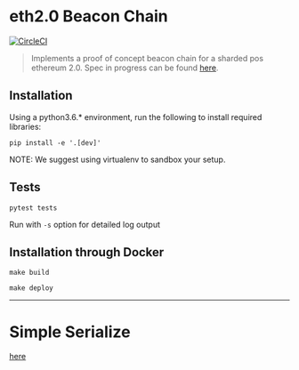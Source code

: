 # eth2.0 Beacon Chain
[![CircleCI](https://circleci.com/gh/ethereum/beacon_chain.svg?style=svg)](https://circleci.com/gh/ethereum/beacon_chain)
> Implements a proof of concept beacon chain for a sharded pos ethereum 2.0. Spec in progress can be found [here](https://github.com/ethereum/eth2.0-specs).

## Installation
Using a python3.6.* environment, run the following to install required libraries:
```
pip install -e '.[dev]'
```

NOTE: We suggest using virtualenv to sandbox your setup.

## Tests
```
pytest tests
```

Run with `-s` option for detailed log output


## Installation through Docker
```
make build

make deploy
```

---

# Simple Serialize
[here](https://github.com/ethereum/beacon_chain/tree/master/ssz)
